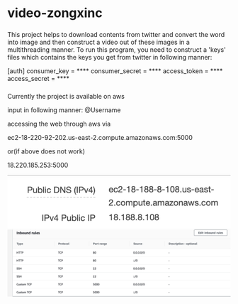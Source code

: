 # video-zongxinc

###
This project helps to download contents from twitter and convert the word into image and then construct a video out of these images in a multithreading manner. To run this program, you need to construct a 'keys' files which contains the keys you get from twitter in following manner:

[auth]
consumer_key = ****
consumer_secret = ****
access_token = ****
access_secret = ****

###
Currently the project is available on aws

input in following manner: @Username

accessing the web through aws via 

ec2-18-220-92-202.us-east-2.compute.amazonaws.com:5000

or(if above does not work)

18.220.185.253:5000


![](myimage/ip.png)
![](myimage/security.png)
